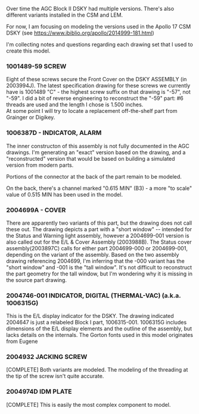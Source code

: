 Over time the AGC Block II DSKY had multiple versions. There's also different variants installed in the CSM and LEM.

For now, I am focusing on modeling the versions used in the Apollo 17 CSM DSKY (see https://www.ibiblio.org/apollo/2014999-181.html)

I'm collecting notes and questions regarding each drawing set that I used to create this model.

### 1001489-59 SCREW

Eight of these screws secure the Front Cover on the DSKY ASSEMBLY (in 2003994J).  The latest specification drawing for these screws we currently have is 1001489 "C" - the highest screw suffix on that drawing 
is "-57", not "-59". I did a bit of reverse engineering to reconstruct the "-59" part: #6 threads are used and the length I chose is 1.500 inches.  
At some point I will try to locate a replacement off-the-shelf part from Grainger or Digikey.

### 1006387D - INDICATOR, ALARM

The inner constructon of this assembly is not fully documented in the AGC drawings. I'm generating an "exact" version based on the drawing, and a "reconstructed" version that would be based on building a simulated version from
modern parts.

Portions of the connector at the back of the part remain to be modeled.

On the back, there's a channel marked "0.615 MIN" (B3) - a more "to scale" value of 0.515 MIN has been used in the model.

### 2004699A - COVER

There are apparently two variants of this part, but the drawing does not call these out. The drawing depicts a part with a "short window" -- intended for the Status and Warning light assembly, however a 2004699-001 version is also called out for the E/L & Cover Assembly (2003988B). 
The Status cover assembly(2003897C) calls for either part 2004699-000 or 2004699-001, depending on the variant of the assembly. Based on the two assembly drawing referencing 2004699, I'm inferring that
the -000 variant has the "short window" and -001 is the "tall window". It's not difficult to reconstruct the part geometry for the tall window, but I'm wondering why it is missing in the source part drawing.

### 2004746-001 INDICATOR, DIGITAL (THERMAL-VAC)  (a.k.a. 1006315G)

This is the E/L display indicator for the DSKY. The drawing indicated 2004647 is just a relabeled Block I part, 1006315-001. 1006315G includes dimensions of the E/L display elements and the outline of the assembly, but lacks
details on the internals. The Gorton fonts used in this model originates from Eugene

### 2004932 JACKING SCREW

[COMPLETE] Both variants are modeled. The modeling of the threading at the tip of the screw isn't quite accurate.

### 2004974D IDM PLATE

[COMPLETE] This is easily the most complex component to model.

